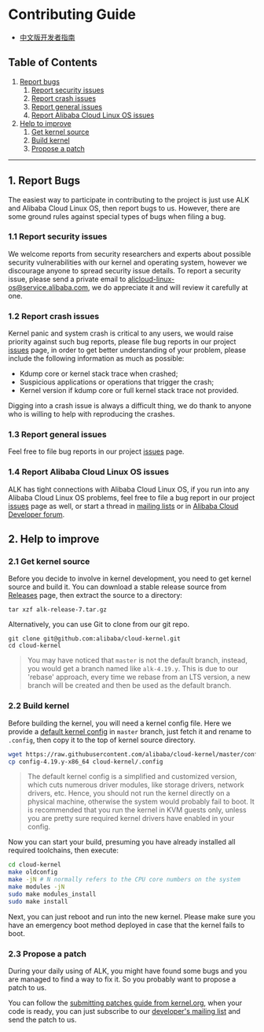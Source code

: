 Contributing Guide
==================

+ [中文版开发者指南](zh/CONTRIBUTING.md)

Table of Contents
-----------------
1. [Report bugs](#1-report-bugs)
   1. [Report security issues](#11-report-security-issues)
   2. [Report crash issues](#12-report-crash-issues)
   3. [Report general issues](#13-report-general-issues)
   4. [Report Alibaba Cloud Linux OS issues](#14-report-alibaba-cloud-linux-os-issues)
2. [Help to improve](#2-help-to-improve)
   1. [Get kernel source](#21-get-kernel-source)
   2. [Build kernel](#22-build-kernel)
   3. [Propose a patch](#23-propose-a-patch)

-----------------

## 1. Report Bugs

The easiest way to participate in contributing to the project is just use ALK and Alibaba Cloud Linux OS, then report bugs to us. However, there are some ground rules against special types of bugs when filing a bug.

### 1.1 Report security issues

We welcome reports from security researchers and experts about possible security vulnerabilities with our kernel and operating system, however we discourage anyone to spread security issue details. To report a security issue, please send a private email to [alicloud-linux-os@service.alibaba.com](mailto:alibaba-linux-os@service.alibaba.com), we do appreciate it and will review it carefully at one.

### 1.2 Report crash issues

Kernel panic and system crash is critical to any users, we would raise priority against such bug reports, please file bug reports in our project [issues](https://github.com/alibaba/cloud-kernel/issues) page, in order to get better understanding of your problem, please include the following information as much as possible:

+ Kdump core or kernel stack trace when crashed;
+ Suspicious applications or operations that trigger the crash;
+ Kernel version if kdump core or full kernel stack trace not provided.

Digging into a crash issue is always a difficult thing, we do thank to anyone who is willing to help with reproducing the crashes.

### 1.3 Report general issues

Feel free to file bug reports in our project [issues](https://github.com/alibaba/cloud-kernel/issues) page.

### 1.4 Report Alibaba Cloud Linux OS issues

ALK has tight connections with Alibaba Cloud Linux OS, if you run into any Alibaba Cloud Linux OS problems, feel free to file a bug report in our project [issues](https://github.com/alibaba/cloud-kernel/issues) page as well, or start a thread in [mailing lists](MAILLIST.md) or in [Alibaba Cloud Developer forum](https://bbs.aliyun.com/thread/450.html).

## 2. Help to improve

### 2.1 Get kernel source

Before you decide to involve in kernel development, you need to get kernel source and build it. You can download a stable release source from [Releases](https://github.com/alibaba/cloud-kernel/releases) page, then extract the source to a directory:

```shell
tar xzf alk-release-7.tar.gz
```

Alternatively, you can use Git to clone from our git repo.

```shell
git clone git@github.com:alibaba/cloud-kernel.git
cd cloud-kernel
```

> You may have noticed that `master` is not the default branch, instead, you would get a branch named like `alk-4.19.y`. This is due to our 'rebase' approach, every time we rebase from an LTS version, a new branch will be created and then be used as the default branch.

### 2.2 Build kernel

Before building the kernel, you will need a kernel config file. Here we provide a [default kernel config](config-4.19.y-x86_64) in `master` branch, just fetch it and rename to `.config`, then copy it to the top of kernel source directory.

```bash
wget https://raw.githubusercontent.com/alibaba/cloud-kernel/master/config-4.19.y-x86_64
cp config-4.19.y-x86_64 cloud-kernel/.config
```

> The default kernel config is a simplified and customized version, which cuts numerous driver modules, like storage drivers, network drivers, etc. Hence, you should not run the kernel directly on a physical machine, otherwise the system would probably fail to boot. It is recommended that you run the kernel in KVM guests only, unless you are pretty sure required kernel drivers have enabled in your config.

Now you can start your build, presuming you have already installed all required toolchains, then execute:

```bash
cd cloud-kernel
make oldconfig
make -jN # N normally refers to the CPU core numbers on the system
make modules -jN
sudo make modules_install
sudo make install
```

Next, you can just reboot and run into the new kernel. Please make sure you have an emergency boot method deployed in case that the kernel fails to boot.

### 2.3 Propose a patch

During your daily using of ALK, you might have found some bugs and you are managed to find a way to fix it. So you probably want to propose a patch to us.

You can follow the [submitting patches guide from kernel.org](https://www.kernel.org/doc/html/latest/process/submitting-patches.html), when your code is ready, you can just subscribe to our [developer's mailing list](MAILLIST.md#alibaba-cloud-linux-os-kernel-developers-group) and send the patch to us.
